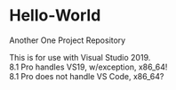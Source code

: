 # Hello-World
Another One Project Repository

This is for use with Visual Studio 2019.<br>
8.1 Pro handles VS19, w/exception, x86_64!<br>
8.1 Pro does not handle VS Code, x86_64?
